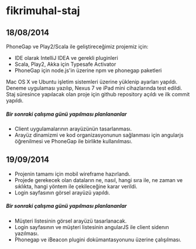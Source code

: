 fikrimuhal-staj
===============

18/08/2014
---------------
PhoneGap ve Play2/Scala ile geliştireceğimiz projemiz için:
- IDE olarak IntelliJ IDEA ve gerekli pluginleri
- Scala, Play2, Akka için Typesafe Activator
- PhoneGap için node.js'in üzerine npm ve phonegap paketleri

Mac OS X ve Ubuntu işletim sistemleri üzerine yüklenip ayarları yapıldı. Deneme uygulaması yazılıp, Nexus 7 ve iPad mini cihazlarında test edildi. Staj süresince yapılacak olan proje için github repository açıldı ve ilk commit yapıldı.

##### Bir sonraki çalışma günü yapılması planlananlar

- Client uygulamalarının arayüzünün tasarlanması.
- Arayüz dinamizmi ve kod organizasyonunun sağlanması için angularjs öğrenilmesi ve PhoneGap ile birlikte kullanılması.

19/09/2014
---------------
- Projenin tamamı için mobil wireframe hazırlandı.
- Projede gerekecek olan dataların ne, nasıl, hangi sıra ile, ne zaman ve sıklıkta, hangi yöntem ile çekileceğine karar verildi.
- Login sayfasının görsel arayüzü yapıldı.

##### Bir sonraki çalışma günü yapılması planlananlar

- Müşteri listesinin görsel arayüzü tasarlanacak.
- Login sayfasının ve müşteri listesinin angularJS ile client sidenın yazılması.
- Phonegap ve iBeacon plugini dokümantasyonunu üzerine çalışılması. 
